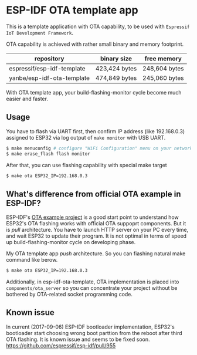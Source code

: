 # ESP-IDF OTA template app

This is a template application with OTA capability, to be used with `Espressif IoT Development Framework`.

OTA capability is achieved with rather small binary and memory footprint.

|repository                |binary size  |free memory  |
|--------------------------|-------------|-------------|
|espressif/esp-idf-template|423,424 bytes|248,604 bytes|
|yanbe/esp-idf-ota-template|474,849 bytes|245,060 bytes|

With OTA template app, your build-flashing-monitor cycle become much easier and faster.

## Usage

You have to flash via UART first, then confirm IP address (like 192.168.0.3) assigned to ESP32
via log output of `make monitor` with USB UART.

```sh
$ make menuconfig # configure "WiFi Configuration" menu on your network.
$ make erase_flash flash monitor
```

After that, you can use flashing capability with special make target

```sh
$ make ota ESP32_IP=192.168.0.3
```

## What's difference from official OTA example in ESP-IDF?

ESP-IDF's [OTA example project](https://github.com/espressif/esp-idf/tree/master/examples/system/ota) is a good
start point to understand how ESP32's OTA flashing works with official OTA suppoprt components.
But it is _pull_ architecture. You have to launch HTTP server on your PC every time, and wait ESP32 to update their program.
It is not optimal in terms of speed up build-flashing-monitor cycle on developing phase.

My OTA template app _push_ architecture. So you can fiashing natural make command like berow.

```sh
$ make ota ESP32_IP=192.168.0.3
```

Additionally, in esp-idf-ota-template, OTA implementation is placed into `components/ota_server`
so you can concentrate your project without be bothered by OTA-related socket programming code.

## Known issue

In current (2017-09-06) ESP-IDF bootloader implementation, ESP32's bootloader start choosing
wrong boot parttion from the reboot after third OTA flashing. It is known issue and seems to be fixed soon.
https://github.com/espressif/esp-idf/pull/955
